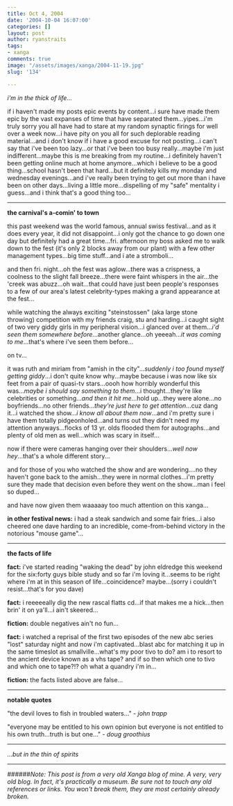 ```yaml
---
title: Oct 4, 2004
date: '2004-10-04 16:07:00'
categories: []
layout: post
author: ryanstraits
tags:
- xanga
comments: true
image: "/assets/images/xanga/2004-11-19.jpg"
slug: '134'

---
```

<em>i'm in the thick of life...</em>

<!-- break -->

if i haven't made my posts epic events by content...i sure have made them epic by the vast expanses of time that have separated them...yipes...i'm truly sorry you all have had to stare at my random synaptic firings for well over a week now...i have pity on you all for such deplorable reading material...and i don't know if i have a good excuse for not posting...i can't say that i've been too lazy...or that i've been too busy really...maybe i'm just indifferent...maybe this is me breaking from my routine...i definitely haven't been getting online much at home anymore...which i believe to be a good thing...school hasn't been that hard...but it definitely kills my monday and wednesday evenings...and i've really been trying to get out more than i have been on other days...living a little more...dispelling of my "safe" mentality i guess...and i think that's a good thing too...

---

<strong>the carnival's a-comin' to town</strong>

this past weekend was the world famous, annual swiss festival...and as it does every year, it did not disappoint...i only got the chance to go down one day but definitely had a great time...fri. afternoon my boss asked me to walk down to the fest (it's only 2 blocks away from our plant) with a few other management types...big time stuff...and i ate a stromboli...

and then fri. night...oh the fest was aglow...there was a crispness, a coolness to the slight fall breeze...there were faint whispers in the air...the 'creek was abuzz...oh wait...that could have just been people's responses to a few of our area's latest celebrity-types making a grand appearance at the fest...

while watching the always exciting "steinstossen" (aka large stone throwing) competition with my friends craig, stu and harding...i caught sight of two very giddy girls in my peripheral vision...i glanced over at them...<em>i'd seen them somewhere before</em>...another glance...oh yeeeah...<em>it was coming to me</em>...that's where i've seen them before...

on tv...

it was ruth and miriam from "amish in the city"...<em>suddenly i too found myself getting giddy</em>...i don't quite know why...maybe because i was now like six feet from a pair of quasi-tv stars...oooh how horribly wonderful this was...<em>maybe i should say something to them</em>...i thought...they're like celebrities or something...<em>and then it hit me</em>...hold up...they were alone...no boyfriends...no other friends...<em>they're just here to get attention</em>...cuz dang it...i watched the show...<em>i know all about them now</em>...and i'm pretty sure i have them totally pidgeonholed...and turns out they didn't need my attention anyways...flocks of 13 yr. olds flooded them for autographs...and plenty of old men as well...which was scary in itself...

now if there were cameras hanging over their shoulders...<em>well now hey</em>...that's a whole different story...

and for those of you who watched the show and are wondering....no they haven't gone back to the amish...they were in normal clothes...i'm pretty sure they made that decision even before they went on the show...man i feel so duped...

and have now given them waaaaay too much attention on this xanga...

<strong>in other festival news:</strong> i had a steak sandwich and some fair fries...i also cheered one dave harding to an incredible, come-from-behind victory in the notorious "mouse game"...

---

<strong>the facts of life</strong>

<strong>fact:</strong> i've started reading "waking the dead" by john eldredge this weekend for the six:forty guys bible study and so far i'm loving it...seems to be right where i'm at in this season of life...coincidence? maybe...(sorry i couldn't resist...that's for you dave)

<strong>fact:</strong> i reeeeeally dig the new rascal flatts cd...if that makes me a hick...then brin' it on ya'll...i ain't skeered...

<strong>fiction:</strong> double negatives ain't no fun...

<strong>fact:</strong> i watched a reprisal of the first two episodes of the new abc series "lost" saturday night and now i'm captivated...blast abc for matching it up in the same timeslot as smallville...what's my poor tivo to do? am i to resort to the ancient device known as a vhs tape? and if so then which one to tivo and which one to tape?!? oh what a quandry i'm in...

<strong>fiction:</strong> the facts listed above are false...

---

<strong>notable quotes</strong>

"the devil loves to fish in troubled waters..." - <em>john trapp</em>

"everyone may be entitled to his own opinion but everyone is not entitled to his own truth...truth is but one..." - <em>doug groothius</em>

---

<em>...but in the thin of spirits</em>

---

######*Note: This post is from a very old Xanga blog of mine. A very, very old blog. In fact, it's practically a museum. Be sure not to touch any old references or links. You won't break them, they are most certainly already broken.*